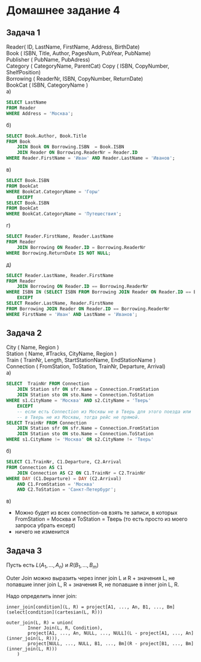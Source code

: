# Домашнее задание 4
## Задача 1
Reader( ID, LastName, FirstName, Address, BirthDate) </br>
Book ( ISBN, Title, Author, PagesNum, PubYear, PubName) </br>
Publisher ( PubName, PubAdress) </br>
Category ( CategoryName, ParentCat) Copy ( ISBN, CopyNumber, ShelfPosition) </br>
Borrowing ( ReaderNr, ISBN, CopyNumber, ReturnDate) </br>
BookCat ( ISBN, CategoryName ) </br>
а) 
```sql
SELECT LastName
FROM Reader
WHERE Address = 'Москва';
```
б) 
```sql
SELECT Book.Author, Book.Title 
FROM Book 
    JOIN Book ON Borrowing.ISBN  = Book.ISBN
    JOIN Reader ON Borrowing.ReaderNr = Reader.ID
WHERE Reader.FirstName = 'Иван' AND Reader.LastName = 'Иванов';
```
в) 
```sql
SELECT Book.ISBN 
FROM BookCat
WHERE BookCat.CategoryName = 'Горы' 
    EXCEPT 
SELECT Book.ISBN 
FROM BookCat 
WHERE BookCat.CategoryName = 'Путешествия';
```
г) 
```sql
SELECT Reader.FirstName, Reader.LastName 
FROM Reader 
    JOIN Borrowing ON Reader.ID = Borrowing.ReaderNr 
WHERE Borrowing.ReturnDate IS NOT NULL;
```
д) 
```sql
SELECT Reader.LastName, Reader.FirstName 
FROM Reader 
    JOIN Borrowing ON Reader.ID == Borrowing.ReaderNr 
WHERE ISBN IN (SELECT ISBN FROM Borrowing JOIN Reader ON Reader.ID == Borrowing.ReaderNr WHERE FirstName = 'Иван' AND LastName = 'Иванов') 
    EXCEPT 
SELECT Reader.LastName, Reader.FirstName 
FROM Borrowing JOIN Reader ON Reader.ID == Borrowing.ReaderNr 
WHERE FirstName = 'Иван' AND LastName = 'Иванов';
```
## Задача 2 
City ( Name, Region ) </br>
Station ( Name, #Tracks, CityName, Region ) </br>
Train ( TrainNr, Length, StartStationName, EndStationName ) </br>
Connection ( FromStation, ToStation, TrainNr, Departure, Arrival) </br>
а) 
```sql
SELECT  TrainNr FROM Connection
    JOIN Station sfr ON sfr.Name = Connection.FromStation
    JOIN Station sto ON sto.Name = Connection.ToStation
WHERE s1.CityName = 'Москва' AND s2.CityName = 'Тверь'
    EXCEPT
    -- если есть Connection из Москвы не в Тверь для этого поезда или 
    -- в Тверь не из Москвы, тогда рейс не прямой.
SELECT TrainNr FROM Connection
    JOIN Station sfr ON sfr.Name = Connection.FromStation   
    JOIN Station sto ON sto.Name = Connection.ToStation
WHERE s1.CityName != 'Москва' OR s2.CityName != 'Тверь' 
```
б)
```sql
SELECT C1.TrainNr, C1.Departure, C2.Arrival
FROM Connection AS C1
    JOIN Connection AS C2 ON C1.TrainNr = C2.TrainNr
WHERE DAY (C1.Departure) = DAY (C2.Arrival) 
    AND C1.FromStation = 'Москва'
    AND С2.ToStation = 'Санкт-Петербург';
```
в) 
- Можно будет из всех connection-ов взять те записи, в которых FromStation = Москва и ToStation = Тверь (то есть просто из моего запроса убрать except)
- ничего не изменится
## Задача 3
Пусть есть $L(A_1, ..., A_n)$ и $R(B_1, ..., B_m)$

Outer Join можно выразить через inner join L и R + значения L, не попавшие inner join L, R + значения R, не попавшие в inner join L, R.

Надо определить inner join:
```
inner_join[condition](L, R) = project[A1, ..., An, B1, ..., Bm](select[condition](cartesian(L, R)))
```
```
outer_join(L, R) = union(
        Inner Join(L, R, Condition),
        project[A1, ..., An, NULL, ..., NULL](L - project[A1, ..., An](inner_join(L, R))),
        project[NULL, ..., NULL, B1, ..., Bm](R - project[B1, ..., Bm](inner_join(L, R)))
    )
```
